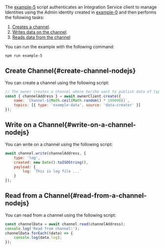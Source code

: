 The [example-5](https://github.com/iotaledger/integration-services/blob/master/clients/client-sdk/examples/5-CreateChannel.ts)
script authenticates an Integration Service client to manage Identities using the Admin identity created in [example-0](./how-to-run-examples) and then performs the following tasks:

1. [Creates a channel](#create-channel-nodejs).
2. [Writes data on the channel](#write-on-a-channel-nodejs).
3. [Reads data from the channel](#read-from-a-channel-nodejs)

You can run the example with the following command:

```bash
npm run example-5
```

## Create Channel{#create-channel-nodejs}

You can create a channel using the following script:

```js
// The owner creates a channel where he/she want to publish data of type 'example-data'.
const { channelAddress } = await ownerClient.create({
    name: `Channel-${Math.ceil(Math.random() * 100000)}`,
    topics: [{ type: 'example-data', source: 'data-creator' }]
});
```

## Write on a Channel{#write-on-a-channel-nodejs}

You can write on a channel using the following script:

```js
await channel.write(channelAddress, {
    type: 'log',
    created: new Date().toISOString(),
    payload: {
        log: `This is log file ...`
    }
});
```

## Read from a Channel{#read-from-a-channel-nodejs}

You can read from a channel using the following script:

```js
const channelData = await channel.read(channelAddress);
console.log('Read from channel:');
channelData.forEach((data) => {
    console.log(data.log);
});
```
